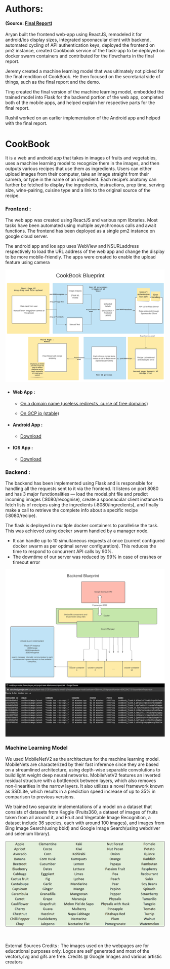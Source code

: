 # Authors: 
#### (Source: [Final Report](/reports/final/CPEN291%20Final%20Report.pdf))

Aryan built the frontend web-app using ReactJS, remodeled it for android/ios display sizes, integrated spoonacular client with backend, automated cycling of API authentication keys, deployed the frontend on pm2 instance, created Cookbook service of the flask-app to be deployed on docker swarm containers and contributed for the flowcharts in the final report.

Jeremy created a machine learning model that was ultimately not picked for the final rendition of CookBook. He then focused on the secretarial side of things, such as the final report and the demo.

Ting created the final version of the machine learning model, embedded the trained model into Flask for the backend portion of the web app, completed both of the mobile apps, and helped explain her respective parts for the final report. 

Rushil worked on an earlier implementation of the Android app and helped with the final report.

# CookBook
It is a web and android app that takes in images of fruits and vegetables, uses a machine learning model to recognize them in the images, and then outputs various recipes that use them as ingredients. Users can either upload images from their computer, take an image straight from their camera, or type in the name of an ingredient. Each recipe’s anatomy can further be fetched to display the ingredients, instructions, prep time, serving size, wine-pairing, cuisine type and a link to the original source of the recipe. 

### Frontend : 
The web app was created using ReactJS and various npm libraries. Most tasks have been automated using multiple asynchronous calls and await functions. The frontend has been deployed as a single pm2 instance on google cloud server. 

The android app and ios app uses WebView and NSURLaddress respectively to load the URL address of the web app and change the display to be more mobile-friendly. The apps were created to enable the upload feature using camera 

![plot](./Images/fb.jpg)

  - #### Web App : 
    * [On a domain name (useless redirects, curse of free domains)](http://www.cookbookubc.ml/) 
  
    * [On GCP ip (stable)](http://35.212.227.131:3000/) 
  
  - #### Android App :
    * [Download](https://drive.google.com/file/d/1shGokn5KniK7JhM_rKz94i8go7QQag4N/view?usp=sharing)
  
  - #### IOS App :
    * [Download](https://www.pgyer.com/D8w5)

### Backend : 
The backend has been implemented using Flask and is responsible for handling all the requests sent to it via the frontend. It listens on port 8080 and has 3 major functionalities — load the model.pht file and predict incoming images (:8080/recognise), create a spoonacular client instance to fetch lists of recipes using the ingredients (:8080/ingredients), and finally make a call to retrieve the complete info about a specific recipe (:8080/recipe). 

The flask is deployed in multiple docker containers to parallelise the task. This was achieved using docker swarm handled by a manager node.
  * It can handle up to 10 simultaneous requests at once (current configured docker swarm as per optimal server configuration). This reduces the time to respond to concurrent API calls by 90%.
  * The downtime of our server was reduced by 99% in case of crashes or timeout error

![plot](./Images/bb.jpg)
![plot](./Images/ds.png)


### Machine Learning Model
We used MobileNetV2 as the architecture for the machine learning model. MobileNets are characterized by their fast inference since they are based on a streamlined architecture, using depth-wise separable convolutions to build light weight deep neural networks. MobileNetV2 features an inverted residual structure with a bottleneck between layers, which also removes non-linearities in the narrow layers. It also utilizes a novel framework known as SSDLite, which results in a prediction speed increase of up to 35% in comparison to previous versions. 

We trained two separate implementations of a model on a dataset that consists of datasets from Kaggle (Fruits360, a dataset of images of fruits taken from all around it, and Fruit and Vegetable Image Recognition, a dataset include 36 species, each with around 100 images), and images from Bing Image Search(using bbid) and Google Image Search(using webdriver and selenium library).

![plot](./Images/ifv.png)
 

<br />
<br />
External Sources Credits : The images used on the webpages are for educational purposes only. Logos are self generated and most of the vectors,svg and gifs are free. Credits @ Google Images and various artistic creators
